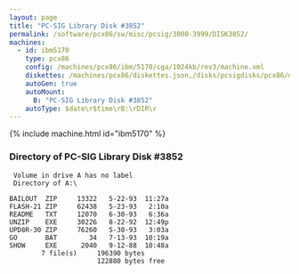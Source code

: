 ```yaml
---
layout: page
title: "PC-SIG Library Disk #3852"
permalink: /software/pcx86/sw/misc/pcsig/3000-3999/DISK3852/
machines:
  - id: ibm5170
    type: pcx86
    config: /machines/pcx86/ibm/5170/cga/1024kb/rev3/machine.xml
    diskettes: /machines/pcx86/diskettes.json,/disks/pcsigdisks/pcx86/diskettes.json
    autoGen: true
    autoMount:
      B: "PC-SIG Library Disk #3852"
    autoType: $date\r$time\rB:\rDIR\r
---
```


{% include machine.html id="ibm5170" %}

### Directory of PC-SIG Library Disk #3852

     Volume in drive A has no label
     Directory of A:\

    BAILOUT  ZIP     13322   5-22-93  11:27a
    FLASH-21 ZIP     62438   5-23-93   2:10a
    README   TXT     12070   6-30-93   6:36a
    UNZIP    EXE     30226   8-22-92  12:49p
    UPD8R-30 ZIP     76260   5-30-93   3:03a
    GO       BAT        34   7-13-93  10:19a
    SHOW     EXE      2040   9-12-88  10:48a
            7 file(s)     196390 bytes
                          122880 bytes free
